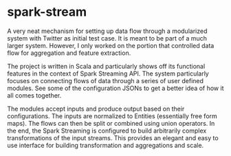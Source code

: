 spark-stream
============

A very neat mechanism for setting up data flow through a modularized system with Twitter as initial test case. It is meant to be part of a much larger system. However, I only worked on the portion that controlled data flow for aggregation and feature extraction.

The project is written in Scala and particularly shows off its functional features in the context of Spark Streaming API. The system particularly focuses on connecting flows of data through a series of user defined modules. See some of the configuration JSONs to get a better idea of how it all comes together. 

The modules accept inputs and produce output based on their configurations. The inputs are normalized to Entities (essentially free form maps). The flows can then be split or combined using union operators. In the end, the Spark Streaming is configured to build arbitrarily complex transformations of the input streams. This provides an elegant and easy to use interface for building transformation and aggregations and scale.
